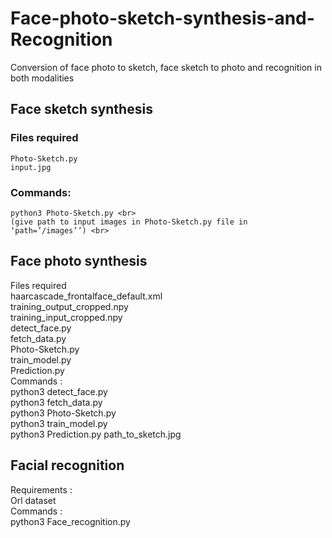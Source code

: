 # Face-photo-sketch-synthesis-and-Recognition
Conversion of face photo to sketch, face sketch to photo and recognition in both modalities

## Face sketch synthesis 
### Files required 
	Photo-Sketch.py 
	input.jpg 
### Commands: <br>
	python3 Photo-Sketch.py <br>
	(give path to input images in Photo-Sketch.py file in ‘path=’/images’’) <br>

## Face photo synthesis
Files required <br>
haarcascade_frontalface_default.xml <br>
training_output_cropped.npy <br>
training_input_cropped.npy <br>
detect_face.py <br>
fetch_data.py <br>
Photo-Sketch.py <br>
train_model.py <br>
Prediction.py <br>
Commands : <br>
	python3 detect_face.py <br>
	python3 fetch_data.py <br>
	python3 Photo-Sketch.py <br>
	python3 train_model.py <br>
	python3 Prediction.py path_to_sketch.jpg <br>

## Facial recognition
Requirements : <br>
	Orl dataset <br>
Commands : <br>
	python3 Face_recognition.py <br>

